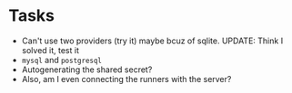 # Tasks
* Can't use two providers (try it) maybe bcuz of sqlite. UPDATE: Think I solved it, test it
* `mysql` and `postgresql`
* Autogenerating the shared secret?
* Also, am I even connecting the runners with the server?
